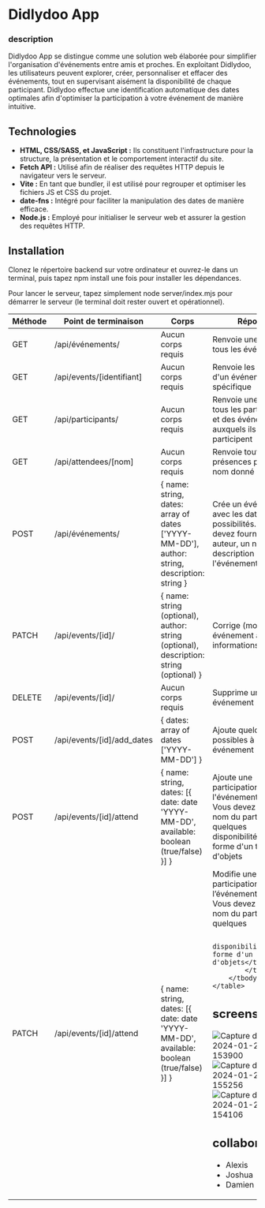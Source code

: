 # Didlydoo App

### description

Didlydoo App se distingue comme une solution web élaborée pour simplifier l'organisation d'événements entre amis et proches. En exploitant Didlydoo, les utilisateurs peuvent explorer, créer, personnaliser et effacer des événements, tout en supervisant aisément la disponibilité de chaque participant. Didlydoo effectue une identification automatique des dates optimales afin d'optimiser la participation à votre événement de manière intuitive.


## Technologies

- **HTML, CSS/SASS, et JavaScript :** Ils constituent l'infrastructure pour la structure, la présentation et le comportement interactif du site.
- **Fetch API :** Utilisé afin de réaliser des requêtes HTTP depuis le navigateur vers le serveur.
- **Vite :** En tant que bundler, il est utilisé pour regrouper et optimiser les fichiers JS et CSS du projet.
- **date-fns :** Intégré pour faciliter la manipulation des dates de manière efficace.
- **Node.js :** Employé pour initialiser le serveur web et assurer la gestion des requêtes HTTP.




## Installation

Clonez le répertoire backend sur votre ordinateur et ouvrez-le dans un terminal, puis tapez npm install une fois pour installer les dépendances.

Pour lancer le serveur, tapez simplement node server/index.mjs pour démarrer le serveur (le terminal doit rester ouvert et opérationnel).

<table>
        <thead>
            <tr>
                <th>Méthode</th>
                <th>Point de terminaison</th>
                <th>Corps</th>
                <th>Réponse</th>
            </tr>
        </thead>
        <tbody>
            <tr>
                <td>GET</td>
                <td>/api/événements/</td>
                <td>Aucun corps requis</td>
                <td>Renvoie une liste de tous les événements</td>
            </tr>
            <tr>
                <td>GET</td>
                <td>/api/events/[identifiant]</td>
                <td>Aucun corps requis</td>
                <td>Renvoie les détails d'un événement spécifique</td>
            </tr>
            <tr>
                <td>GET</td>
                <td>/api/participants/</td>
                <td>Aucun corps requis</td>
                <td>Renvoie une liste de tous les participants et des événements auxquels ils participent</td>
            </tr>
            <tr>
                <td>GET</td>
                <td>/api/attendees/[nom]</td>
                <td>Aucun corps requis</td>
                <td>Renvoie toutes les présences pour un nom donné</td>
            </tr>
            <tr>
                <td>POST</td>
                <td>/api/événements/</td>
                <td>{ name: string, dates: array of dates ['YYYY-MM-DD'], author: string, description: string }</td>
                <td>Crée un événement avec les dates comme possibilités. Vous devez fournir un auteur, un nom et une
                    description de l'événement</td>
            </tr>
            <tr>
                <td>PATCH</td>
                <td>/api/events/[id]/</td>
                <td>{ name: string (optional), author: string (optional), description: string (optional) }</td>
                <td>Corrige (modifie) un événement avec les informations fournies</td>
            </tr>
            <tr>
                <td>DELETE</td>
                <td>/api/events/[id]/</td>
                <td>Aucun corps requis</td>
                <td>Supprime un événement</td>
            </tr>
            <tr>
                <td>POST</td>
                <td>/api/events/[id]/add_dates</td>
                <td>{ dates: array of dates ['YYYY-MM-DD'] }</td>
                <td>Ajoute quelques dates possibles à un événement</td>
            </tr>
            <tr>
                <td>POST</td>
                <td>/api/events/[id]/attend</td>
                <td>{ name: string, dates: [{ date: date 'YYYY-MM-DD', available: boolean (true/false) }] }</td>
                <td>Ajoute une participation pour l'événement donné. Vous devez fournir le nom du participant et quelques
                    disponibilités, sous forme d'un tableau d'objets</td>
            </tr>
            <tr>
                <td>PATCH</td>
                <td>/api/events/[id]/attend</td>
                <td>{ name: string, dates: [{ date: date 'YYYY-MM-DD', available: boolean (true/false) }] }</td>
                <td>Modifie une participation pour l’événement donné. Vous devez fournir le nom du participant et quelques


                    disponibilités, sous forme d'un tableau d'objets</td>
            </tr>
        </tbody>
    </table>

## screens

![Capture d'écran 2024-01-26 153900](https://github.com/Dams4953/didlydoo-app/assets/141829372/32df369b-3b7f-46a3-8ad5-07626fa4a3ee)
![Capture d'écran 2024-01-26 155256](https://github.com/Dams4953/didlydoo-app/assets/141829372/8ef89eb3-9f1c-42ba-bd42-a1bc51762b6a)
![Capture d'écran 2024-01-26 154106](https://github.com/Dams4953/didlydoo-app/assets/141829372/ea9f2a5b-c089-4437-848d-19529e1c9fa5)

## collaborateurs

- Alexis
- Joshua
- Damien
